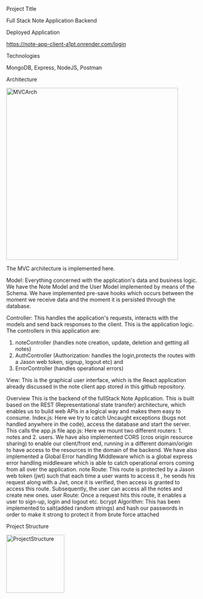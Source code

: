 Project Title

Full Stack Note Application Backend

Deployed Application

https://note-app-client-a1pt.onrender.com/login

Technologies

MongoDB, Express, NodeJS, Postman

Architecture


<img width="453" alt="MVCArch" src="https://github.com/Stephen-Afari/note_app_backend/assets/62534292/efc29358-9bc9-4b6c-aec1-58bd932c6ebd">


The MVC architecture is implemented here.

Model: Everything concerned with the application's data and business logic. We have the Note Model and the User Model implemented by means of the Schema. We have implemented pre-save hooks
which occurs between the moment we receive data and the moment it is persisted through the database.

Controller: This handles the application's requests, interacts with the models and send back responses to the client. This is the application logic. The controllers in this application are:
1. noteController (handles note creation, update, deletion and getting all notes)
2. AuthController (Authorization: handles the login,protects the routes with a Jason web token, signup, logout etc) and
3. ErrorController (handles operational errors)

View: This is the graphical user interface, which is the React application already discussed in the note client app stored in this github repository.
   
Overview
This is the backend of the fullStack Note Application. This is built based on the REST (Representational state transfer) architecture, which enables us to build web APIs in a logical way and makes them easy to consume.
Index.js: Here we try to catch Uncaught exceptions (bugs not handled anywhere in the code), access the database and start the server. This calls the app.js file
app.js: Here we mount two different routers: 1. notes and 2. users. We have also implemented CORS (cros origin resource sharing) to enable our client/front end, running in a different domain/origin to have access to the resources in the domain of the backend. We have also implemented a Global Error handling Middleware which is a global express error handling middleware which is able to catch operational errors coming from all over the application.
note Route: This route is protected by a Jason web token (jwt) such that each time a user wants to access it , he sends his request along with a Jwt, once it is verified, then access is granted to access this route. Subsequently, the user can access all the notes and create new ones.
user Route: Once a request hits this route, it enables a user to sign-up, login and logout etc.
bcrypt Algorithm: This has been implemented to salt(added random strings) and hash our passwords in order to make it strong to protect it from brute force attached

Project Structure

<img width="153" alt="ProjectStructure" src="https://github.com/Stephen-Afari/note_app_backend/assets/62534292/91098e4a-5b19-4ae4-a999-951b4e5fbcbf">
